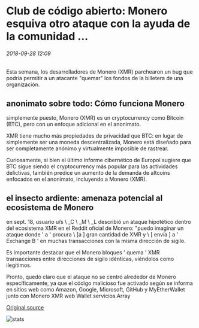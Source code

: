 # Club de código abierto: Monero esquiva otro ataque con la ayuda de la comunidad ...

###### 2018-09-28 12:09

Esta semana, los desarrolladores de Monero (XMR) parchearon un bug que podría permitir a un atacante "quemar" los fondos de la billetera de una organización.

## anonimato sobre todo: Cómo funciona Monero

simplemente puesto, Monero (XMR) es un cryptocurrency como Bitcoin (BTC), pero con un enfoque adicional en el anonimato.

XMR tiene mucho más propiedades de privacidad que BTC: en lugar de simplemente ser una moneda descentralizada, Monero está diseñado para ser completamente anónimo y virtualmente imposible de rastrear.

Curiosamente, si bien el último informe cibernético de Europol sugiere que BTC sigue siendo el cryptocurrency más popular para las actividades delictivas, también predice un aumento de la demanda de altcoins enfocados en el anonimato, incluyendo a Monero (XMR).

## el insecto ardiente: amenaza potencial al ecosistema de Monero

en sept. 18, usuario u/s \ _C \ _M \ _L describió un ataque hipotético dentro del ecosistema XMR en el Reddit oficial de Monero: "puedo imaginar un ataque donde ' a ' procura \ [a \] gran cantidad de XMR y \ [ envía \] a ' Exchange B ' en muchas transacciones con la misma dirección de sigilo.

Es importante destacar que el Monero bloques ' quema ' XMR transacciones entre direcciones de sigilo idénticas, viéndolos como ilegítimos.

Pronto, quedó claro que el ataque no se centró alrededor de Monero específicamente, ya que el código malicioso fue activado según se informa en sitios web como Amazon, Google, Microsoft, GitHub y MyEtherWallet junto con Monero XMR web Wallet servicios.Array

[Original source](https://cointelegraph.com/news/open-source-club-monero-dodges-yet-another-attack-with-communitys-help)

![stats](https://c.statcounter.com/11760860/0/a89fa40b/1/ "stats")